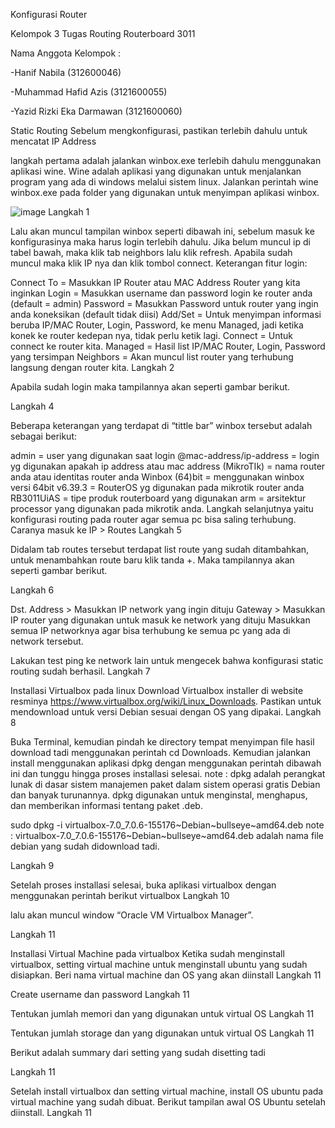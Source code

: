 Konfigurasi Router

Kelompok 3 Tugas Routing Routerboard 3011

Nama Anggota Kelompok :

-Hanif Nabila (312600046)

-Muhammad Hafid Azis (3121600055)

-Yazid Rizki Eka Darmawan (3121600060)

Static Routing
Sebelum mengkonfigurasi, pastikan terlebih dahulu untuk mencatat IP Address

langkah pertama adalah jalankan winbox.exe terlebih dahulu menggunakan aplikasi wine. Wine adalah aplikasi yang digunakan untuk menjalankan program yang ada di windows melalui sistem linux. Jalankan perintah wine winbox.exe pada folder yang digunakan untuk menyimpan aplikasi winbox.

![image](https://user-images.githubusercontent.com/96406146/224462220-5d8c61ee-05ba-4b45-9f05-c6d296b067b3.png)
Langkah 1

Lalu akan muncul tampilan winbox seperti dibawah ini, sebelum masuk ke konfigurasinya maka harus login terlebih dahulu. Jika belum muncul ip di tabel bawah, maka klik tab neighbors lalu klik refresh. Apabila sudah muncul maka klik IP nya dan klik tombol connect.
Keterangan fitur login:

Connect To = Masukkan IP Router atau MAC Address Router yang kita inginkan
Login = Masukkan username dan password login ke router anda (default = admin)
Password = Masukkan Password untuk router yang ingin anda koneksikan (default tidak diisi)
Add/Set = Untuk menyimpan informasi beruba IP/MAC Router, Login, Password, ke menu Managed, jadi ketika konek ke router kedepan nya, tidak perlu ketik lagi.
Connect = Untuk connect ke router kita.
Managed = Hasil list IP/MAC Router, Login, Password yang tersimpan
Neighbors = Akan muncul list router yang terhubung langsung dengan router kita.
Langkah 2

Apabila sudah login maka tampilannya akan seperti gambar berikut.

Langkah 4

Beberapa keterangan yang terdapat di “tittle bar” winbox tersebut adalah sebagai berikut:

admin = user yang digunakan saat login
@mac-address/ip-address = login yg digunakan apakah ip address atau mac address
(MikroTIk) = nama router anda atau identitas router anda
Winbox (64)bit = menggunakan winbox versi 64bit
v6.39.3 = RouterOS yg digunakan pada mikrotik router anda
RB3011UiAS = tipe produk routerboard yang digunakan
arm = arsitektur processor yang digunakan pada mikrotik anda.
Langkah selanjutnya yaitu konfigurasi routing pada router agar semua pc bisa saling terhubung. Caranya masuk ke IP > Routes
Langkah 5

Didalam tab routes tersebut terdapat list route yang sudah ditambahkan, untuk menambahkan route baru klik tanda +. Maka tampilannya akan seperti gambar berikut.

Langkah 6

Dst. Address > Masukkan IP network yang ingin dituju
Gateway > Masukkan IP router yang digunakan untuk masuk ke network yang dituju
Masukkan semua IP networknya agar bisa terhubung ke semua pc yang ada di network tersebut.

Lakukan test ping ke network lain untuk mengecek bahwa konfigurasi static routing sudah berhasil.
Langkah 7

Installasi Virtualbox pada linux
Download Virtualbox installer di website resminya https://www.virtualbox.org/wiki/Linux_Downloads. Pastikan untuk mendownload untuk versi Debian sesuai dengan OS yang dipakai.
Langkah 8

Buka Terminal, kemudian pindah ke directory tempat menyimpan file hasil download tadi menggunakan perintah cd Downloads. Kemudian jalankan install menggunakan aplikasi dpkg dengan menggunakan perintah dibawah ini dan tunggu hingga proses installasi selesai.
note : dpkg adalah perangkat lunak di dasar sistem manajemen paket dalam sistem operasi gratis Debian dan banyak turunannya. dpkg digunakan untuk menginstal, menghapus, dan memberikan informasi tentang paket .deb.

sudo dpkg -i virtualbox-7.0_7.0.6-155176~Debian~bullseye~amd64.deb
note : virtualbox-7.0_7.0.6-155176~Debian~bullseye~amd64.deb adalah nama file debian yang sudah didownload tadi.

Langkah 9

Setelah proses installasi selesai, buka aplikasi virtualbox dengan menggunakan perintah berikut
virtualbox
Langkah 10

lalu akan muncul window “Oracle VM Virtualbox Manager”.

Langkah 11

Installasi Virtual Machine pada virtualbox
Ketika sudah menginstall virtualbox, setting virtual machine untuk menginstall ubuntu yang sudah disiapkan. Beri nama virtual machine dan OS yang akan diinstall
Langkah 11

Create username dan password
Langkah 11

Tentukan jumlah memori dan yang digunakan untuk virtual OS
Langkah 11

Tentukan jumlah storage dan yang digunakan untuk virtual OS
Langkah 11

Berikut adalah summary dari setting yang sudah disetting tadi

Langkah 11

Setelah install virtualbox dan setting virtual machine, install OS ubuntu pada virtual machine yang sudah dibuat. Berikut tampilan awal OS Ubuntu setelah diinstall.
Langkah 11
